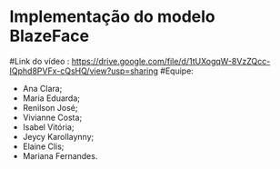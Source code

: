 # Implementação do modelo BlazeFace
#Link do vídeo : https://drive.google.com/file/d/1tUXogqW-8VzZQcc-IQphd8PVFx-cQsHQ/view?usp=sharing
#Equipe:
- Ana Clara; 
- Maria Eduarda; 
- Renilson José;
- Vivianne Costa; 
- Isabel Vitória;
- Jeycy Karollaynny;
- Elaine Clis; 
- Mariana Fernandes. 
